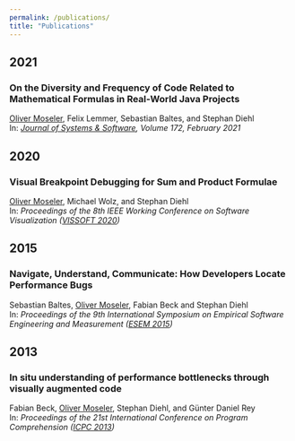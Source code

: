 ```yaml
---
permalink: /publications/
title: "Publications"
---
```


## 2021
### On the Diversity and Frequency of Code Related to Mathematical Formulas in Real-World Java Projects
<u>Oliver Moseler</u>, Felix Lemmer, Sebastian Baltes, and Stephan Diehl<br/>
In: *[Journal of Systems & Software](https://www.sciencedirect.com/science/article/abs/pii/S0164121220302533?via%3Dihub), Volume 172, February 2021*

## 2020
### Visual Breakpoint Debugging for Sum and Product Formulae
<u>Oliver Moseler</u>, Michael Wolz, and Stephan Diehl<br/>
In: *Proceedings of the 8th IEEE Working Conference on Software Visualization ([VISSOFT 2020](https://vissoft20.dcc.uchile.cl/program.html))*

## 2015
### Navigate, Understand, Communicate: How Developers Locate Performance Bugs
Sebastian Baltes, <u>Oliver Moseler</u>, Fabian Beck and Stephan Diehl<br/>
In: *Proceedings of the 9th International Symposium on Empirical Software Engineering and Measurement ([ESEM 2015](http://esem-conferences.org/))*

## 2013
### In situ understanding of performance bottlenecks through visually augmented code
Fabian Beck, <u>Oliver Moseler</u>, Stephan Diehl, and G&uuml;nter Daniel Rey<br/>
In: *Proceedings of the 21st International Conference on Program Comprehension ([ICPC 2013](http://old.ing.unisannio.it/icpc2013/pages/program.html))*
